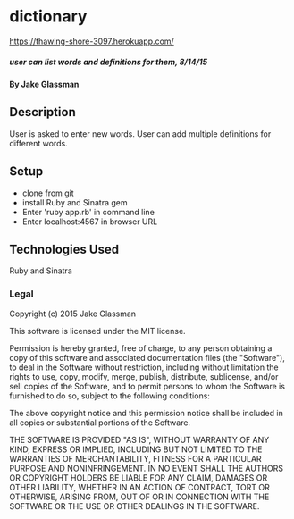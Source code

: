 # dictionary
https://thawing-shore-3097.herokuapp.com/
##### user can list words and definitions for them, 8/14/15

#### By Jake Glassman

## Description

User is asked to enter new words. User can add multiple definitions for different words.

## Setup

* clone from git
* install Ruby and Sinatra gem
* Enter 'ruby app.rb' in command line
* Enter localhost:4567 in browser URL


## Technologies Used
Ruby and Sinatra
### Legal

Copyright (c) 2015 Jake Glassman

This software is licensed under the MIT license.

Permission is hereby granted, free of charge, to any person obtaining a copy
of this software and associated documentation files (the "Software"), to deal
in the Software without restriction, including without limitation the rights
to use, copy, modify, merge, publish, distribute, sublicense, and/or sell
copies of the Software, and to permit persons to whom the Software is
furnished to do so, subject to the following conditions:

The above copyright notice and this permission notice shall be included in
all copies or substantial portions of the Software.

THE SOFTWARE IS PROVIDED "AS IS", WITHOUT WARRANTY OF ANY KIND, EXPRESS OR
IMPLIED, INCLUDING BUT NOT LIMITED TO THE WARRANTIES OF MERCHANTABILITY,
FITNESS FOR A PARTICULAR PURPOSE AND NONINFRINGEMENT. IN NO EVENT SHALL THE
AUTHORS OR COPYRIGHT HOLDERS BE LIABLE FOR ANY CLAIM, DAMAGES OR OTHER
LIABILITY, WHETHER IN AN ACTION OF CONTRACT, TORT OR OTHERWISE, ARISING FROM,
OUT OF OR IN CONNECTION WITH THE SOFTWARE OR THE USE OR OTHER DEALINGS IN
THE SOFTWARE.
